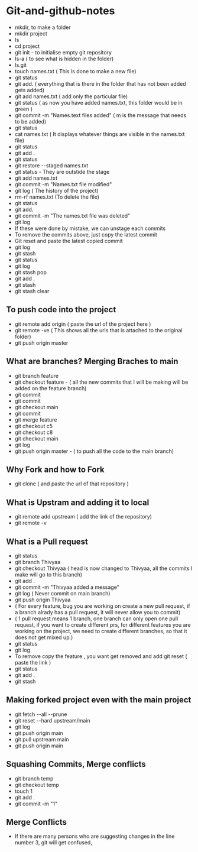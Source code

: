 # Git-and-github-notes

- mkdir, to make a folder 
- mkdir project 
- ls
- cd project 
- git init - to initialise empty git repository 
- ls-a ( to see what is hidden in the folder)
- ls.git 
- touch names.txt ( This is done to make a new file)
- git status 
- git add. ( everything that is there in the folder that has not been added gets added)
- git add names.txt ( add only the particular file) 
- git status ( as now you have added names.txt, this folder would be in green ) 
- git commit -m "Names.text files added" ( m is the message that needs to be added) 
- git status 
- cat names.txt ( It displays whatever things are visible in the names.txt file) 
- git status 
- git add . 
- git status 
- git restore --staged names.txt 
- git status - They are outstide the stage 
- git add names.txt 
- git commit -m "Names.txt file modified"
- git log  ( The history of the project) 
- rm-rf names.txt (To delete the file) 
- git status 
- git add. 
- git commit -m "The names.txt file was deleted"
- git log 
- If these were done by mistake, we can unstage each commits 
- To remove the commits above, just copy the latest commit 
- Git reset and paste the latest copied commit 
- git log 
- git stash 
- git status 
- git log 
- git stash pop 
- git add . 
- git stash 
- git stash clear 


## To push code into the project 

- git remote add origin  ( paste the url of the project here ) 
- git remote -ve ( This shows all the urls that is attached to the original folder) 
- git push origin master 

## What are branches? Merging Braches to main 

- git branch feature 
- git checkout feature  - ( all the new commits that I will be making will be added on the feature branch) 
- git commit 
- git commit 
- git checkout main 
- git commit 
- git merge feature 
- git checkout c5 
- git checkout c8
- git checkout main 
- git log 
- git push origin master - ( to push all the code to the main branch) 

## Why Fork and how to Fork 

- git clone ( and paste the url of that repository ) 

## What is Upstram and adding it to local 

- git remote add upstream ( add the link of the repository) 
- git remote -v 

## What is a Pull request 

- git status 
- git branch Thivyaa
- git checkout Thivyaa ( head is now changed to Thivyaa, all the commits I make will go to this branch) 
- git add . 
- git commit -m "Thivyaa added a message"
- git log ( Never commit on main branch) 
- git push origin Thivyaa 
- ( For every feature, bug you are working on create a new pull request, if a branch alrady has a pull request, it will never allow you to commit) 
- ( 1 pull request means 1 branch, one branch can only open one pull request, if you want to create different prs, for different features you are working on the project, we need to create different branches, so that it does not get mixed up.) 
-  git status 
-  git log 
-  To remove copy the feature , you want get removed and add git reset ( paste the link ) 
-  git status 
-  git add . 
-  git stash 

## Making forked project even with the main project 

- git fetch --all --prune
- git reset --hard upstream/main
- git log 
- git push origin main 
- git pull upstream main 
- git push origin main 

## Squashing Commits, Merge conflicts 

- git branch temp 
- git checkout temp 
- touch 1 
- git add . 
- git commit -m "1"

## Merge Conflicts

- If there are many persons who are suggesting changes in the line number 3, git will get confused, 

